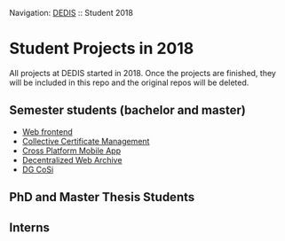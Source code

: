 Navigation: [DEDIS](https://github.com/dedis/doc) ::
Student 2018

# Student Projects in 2018

All projects at DEDIS started in 2018. Once the projects are finished, they will
be included in this repo and the original repos will be deleted.

## Semester students (bachelor and master)

- [Web frontend](https://github.com/dedis/student_18_web)
- [Collective Certificate Management](https://github.com/dedis/student_18_ccm_pages)
- [Cross Platform Mobile App](https://github.com/dedis/student_18_xplatform)
- [Decentralized Web Archive](https://github.com/dedis/student_18_decenar)
- [DG CoSi](https://github.com/dedis/student_18_dgcosi)

## PhD and Master Thesis Students

## Interns
